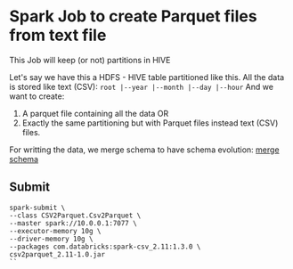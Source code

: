# Spark Job to create Parquet files from text file

This Job will keep (or not) partitions in HIVE 

Let's say we have this a HDFS - HIVE table partitioned like this. All the data is stored like text (CSV):
 ` root
   |--year
   |--month
   |--day
   |--hour
 `
 And we want to create:
 1. A parquet file containing all the data OR 
 2. Exactly the same partitioning but with Parquet files instead text (CSV) files.
 
For writting the data, we merge schema to have schema evolution:
[merge schema](http://spark.apache.org/docs/latest/sql-programming-guide.html#schema-merging)


## Submit

```
spark-submit \
--class CSV2Parquet.Csv2Parquet \  
--master spark://10.0.0.1:7077 \
--executor-memory 10g \
--driver-memory 10g \
--packages com.databricks:spark-csv_2.11:1.3.0 \
csv2parquet_2.11-1.0.jar
``